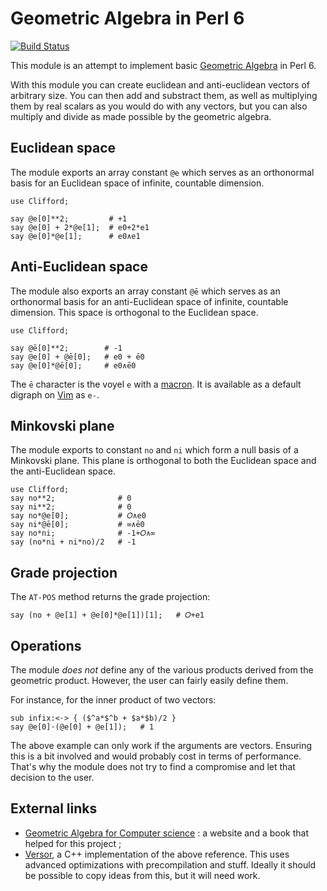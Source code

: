 Geometric Algebra in Perl 6
===========================

[![Build Status](https://travis-ci.org/grondilu/clifford.svg)](https://travis-ci.org/grondilu/clifford)

This module is an attempt to implement basic [Geometric
Algebra](http://en.wikipedia.org/wiki/Geometric_Algebra) in Perl 6.

With this module you can create euclidean and anti-euclidean vectors of
arbitrary size.  You can then add and substract them, as well as multiplying
them by real scalars as you would do with any vectors, but you can also
multiply and divide as made possible by the geometric algebra.

Euclidean space
---------------

The module exports an array constant `@e` which serves as an orthonormal basis
for an Euclidean space of infinite, countable dimension.

    use Clifford;

    say @e[0]**2;         # +1
    say @e[0] + 2*@e[1];  # e0+2*e1
    say @e[0]*@e[1];      # e0∧e1

Anti-Euclidean space
--------------------

The module also exports an array constant `@ē` which serves as an orthonormal
basis for an anti-Euclidean space of infinite, countable dimension.  This
space is orthogonal to the Euclidean space.

    use Clifford;

    say @ē[0]**2;        # -1
    say @e[0] + @ē[0];   # e0 + ē0
    say @e[0]*@ē[0];     # e0∧ē0

The `ē` character is the voyel `e` with a [macron](https://en.wikipedia.org/wiki/Macron).
It is available as a default digraph on [Vim](http://www.vim.org) as `e-`.

Minkovski plane
---------------

The module exports to constant `no` and `ni` which form a null basis of a
Minkovski plane.  This plane is orthogonal to both the Euclidean space and the
anti-Euclidean space.

    use Clifford;
    say no**2;              # 0
    say ni**2;              # 0
    say no*@e[0];           # 𝑂∧e0
    say ni*@ē[0];           # ∞∧ē0
    say no*ni;              # -1+𝑂∧∞
    say (no*ni + ni*no)/2   # -1

Grade projection
----------------

The `AT-POS` method returns the grade projection:

    say (no + @e[1] + @e[0]*@e[1])[1];   # 𝑂+e1

Operations
----------

The module *does not* define any of the various products derived from the
geometric product.  However, the user can fairly easily define them.

For instance, for the inner product of two vectors:

    sub infix:<·> { ($^a*$^b + $a*$b)/2 }
    say @e[0]·(@e[0] + @e[1]);   # 1

The above example can only work if the arguments are vectors.  Ensuring this is
a bit involved and would probably cost in terms of performance.  That's why the
module does not try to find a compromise and let that decision to the user.

External links
--------

* [Geometric Algebra for Computer science](http://www.geometricalgebra.net) : a
  website and a book that helped for this project ;
* [Versor](https://github.com/wolftype/versor), a C++ implementation of the
  above reference.  This uses advanced optimizations with precompilation and
stuff.  Ideally it should be possible to copy ideas from this, but it will need
work.
